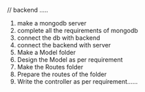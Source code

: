 // backend .....
1) make a mongodb server
2) complete all the requirements of mongodb
3) connect the db with backend
4) connect the backend with server
5) Make a Model folder
6) Design the Model as per requirement
7) Make the Routes folder
8) Prepare the routes of the folder
9) Write the controller as per requirement......


